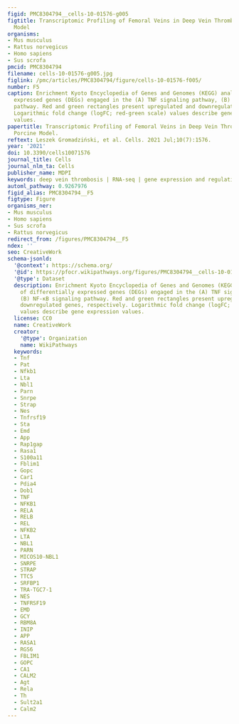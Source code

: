 ```yaml
---
figid: PMC8304794__cells-10-01576-g005
figtitle: Transcriptomic Profiling of Femoral Veins in Deep Vein Thrombosis in a Porcine
  Model
organisms:
- Mus musculus
- Rattus norvegicus
- Homo sapiens
- Sus scrofa
pmcid: PMC8304794
filename: cells-10-01576-g005.jpg
figlink: /pmc/articles/PMC8304794/figure/cells-10-01576-f005/
number: F5
caption: Enrichment Kyoto Encyclopedia of Genes and Genomes (KEGG) analysis of differentially
  expressed genes (DEGs) engaged in the (A) TNF signaling pathway, (B) NF-κB signaling
  pathway. Red and green rectangles present upregulated and downregulated genes, respectively.
  Logarithmic fold change (logFC; red-green scale) values describe gene expression
  values.
papertitle: Transcriptomic Profiling of Femoral Veins in Deep Vein Thrombosis in a
  Porcine Model.
reftext: Leszek Gromadziński, et al. Cells. 2021 Jul;10(7):1576.
year: '2021'
doi: 10.3390/cells10071576
journal_title: Cells
journal_nlm_ta: Cells
publisher_name: MDPI
keywords: deep vein thrombosis | RNA-seq | gene expression and regulation
automl_pathway: 0.9267976
figid_alias: PMC8304794__F5
figtype: Figure
organisms_ner:
- Mus musculus
- Homo sapiens
- Sus scrofa
- Rattus norvegicus
redirect_from: /figures/PMC8304794__F5
ndex: ''
seo: CreativeWork
schema-jsonld:
  '@context': https://schema.org/
  '@id': https://pfocr.wikipathways.org/figures/PMC8304794__cells-10-01576-g005.html
  '@type': Dataset
  description: Enrichment Kyoto Encyclopedia of Genes and Genomes (KEGG) analysis
    of differentially expressed genes (DEGs) engaged in the (A) TNF signaling pathway,
    (B) NF-κB signaling pathway. Red and green rectangles present upregulated and
    downregulated genes, respectively. Logarithmic fold change (logFC; red-green scale)
    values describe gene expression values.
  license: CC0
  name: CreativeWork
  creator:
    '@type': Organization
    name: WikiPathways
  keywords:
  - Tnf
  - Pat
  - Nfkb1
  - Lta
  - Nbl1
  - Parn
  - Snrpe
  - Strap
  - Nes
  - Tnfrsf19
  - Sta
  - Emd
  - App
  - Rap1gap
  - Rasa1
  - S100a11
  - Fblim1
  - Gopc
  - Car1
  - Pdia4
  - Dob1
  - TNF
  - NFKB1
  - RELA
  - RELB
  - REL
  - NFKB2
  - LTA
  - NBL1
  - PARN
  - MICOS10-NBL1
  - SNRPE
  - STRAP
  - TTC5
  - SRFBP1
  - TRA-TGC7-1
  - NES
  - TNFRSF19
  - EMD
  - GCY
  - RBM8A
  - INIP
  - APP
  - RASA1
  - RGS6
  - FBLIM1
  - GOPC
  - CA1
  - CALM2
  - Agt
  - Rela
  - Th
  - Sult2a1
  - Calm2
---
```

